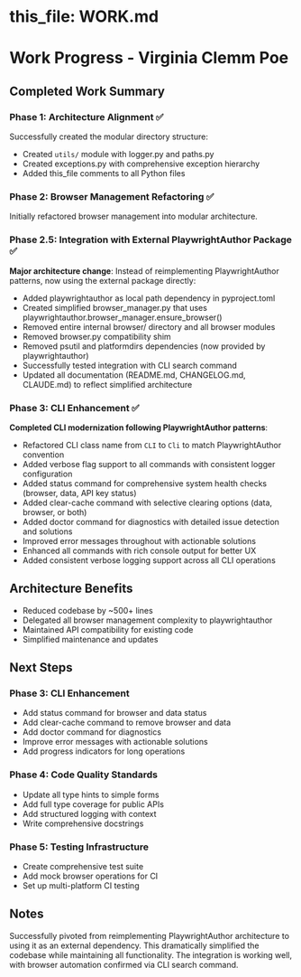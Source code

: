# this_file: WORK.md

# Work Progress - Virginia Clemm Poe

## Completed Work Summary

### Phase 1: Architecture Alignment ✅
Successfully created the modular directory structure:
- Created `utils/` module with logger.py and paths.py
- Created exceptions.py with comprehensive exception hierarchy
- Added this_file comments to all Python files

### Phase 2: Browser Management Refactoring ✅
Initially refactored browser management into modular architecture.

### Phase 2.5: Integration with External PlaywrightAuthor Package ✅
**Major architecture change**: Instead of reimplementing PlaywrightAuthor patterns, now using the external package directly:
- Added playwrightauthor as local path dependency in pyproject.toml
- Created simplified browser_manager.py that uses playwrightauthor.browser_manager.ensure_browser()
- Removed entire internal browser/ directory and all browser modules
- Removed browser.py compatibility shim
- Removed psutil and platformdirs dependencies (now provided by playwrightauthor)
- Successfully tested integration with CLI search command
- Updated all documentation (README.md, CHANGELOG.md, CLAUDE.md) to reflect simplified architecture

### Phase 3: CLI Enhancement ✅
**Completed CLI modernization following PlaywrightAuthor patterns**:
- Refactored CLI class name from `CLI` to `Cli` to match PlaywrightAuthor convention
- Added verbose flag support to all commands with consistent logger configuration
- Added status command for comprehensive system health checks (browser, data, API key status)
- Added clear-cache command with selective clearing options (data, browser, or both)
- Added doctor command for diagnostics with detailed issue detection and solutions
- Improved error messages throughout with actionable solutions
- Enhanced all commands with rich console output for better UX
- Added consistent verbose logging support across all CLI operations

## Architecture Benefits
- Reduced codebase by ~500+ lines
- Delegated all browser management complexity to playwrightauthor
- Maintained API compatibility for existing code
- Simplified maintenance and updates

## Next Steps

### Phase 3: CLI Enhancement
- Add status command for browser and data status
- Add clear-cache command to remove browser and data
- Add doctor command for diagnostics
- Improve error messages with actionable solutions
- Add progress indicators for long operations

### Phase 4: Code Quality Standards
- Update all type hints to simple forms
- Add full type coverage for public APIs
- Add structured logging with context
- Write comprehensive docstrings

### Phase 5: Testing Infrastructure
- Create comprehensive test suite
- Add mock browser operations for CI
- Set up multi-platform CI testing

## Notes
Successfully pivoted from reimplementing PlaywrightAuthor architecture to using it as an external dependency. This dramatically simplified the codebase while maintaining all functionality. The integration is working well, with browser automation confirmed via CLI search command.